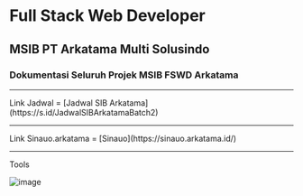 # Full Stack Web Developer
## MSIB PT Arkatama Multi Solusindo

### Dokumentasi Seluruh Projek MSIB FSWD Arkatama
<hr>
<p> Link Jadwal = [Jadwal SIB Arkatama](https://s.id/JadwalSIBArkatamaBatch2)</p>
<hr>
<p> Link Sinauo.arkatama = [Sinauo](https://sinauo.arkatama.id/)
<hr>
Tools


![image](https://user-images.githubusercontent.com/111328859/220250638-e829641a-30c8-4670-91ef-8f3952473171.png)
